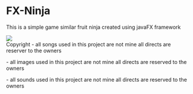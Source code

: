 <h1>FX-Ninja</h1>
<p>This is a simple game similar fruit ninja created using javaFX framework<p>
<img src="https://media.giphy.com/media/vFKqnCdLPNOKc/giphy.gif" /></br>
Copyright  
- all songs used in this project are not mine all directs are reserver to the owners</p>
- all images used in this project are not mine all directs are reserved to the owners</p>
- all sounds used in this project are not mine all directs are reserved to the owners</p>
